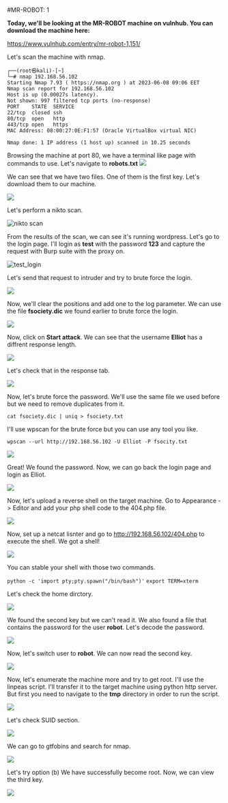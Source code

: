 #MR-ROBOT: 1

**Today, we'll be looking at the MR-ROBOT machine on vulnhub.
You can download the machine here:**

<https://www.vulnhub.com/entry/mr-robot-1,151/>

Let's scan the machine with nmap.
```
┌──(root㉿kali)-[~]
└─# nmap 192.168.56.102
Starting Nmap 7.93 ( https://nmap.org ) at 2023-06-08 09:06 EET
Nmap scan report for 192.168.56.102
Host is up (0.00027s latency).
Not shown: 997 filtered tcp ports (no-response)
PORT    STATE  SERVICE
22/tcp  closed ssh
80/tcp  open   http
443/tcp open   https
MAC Address: 08:00:27:0E:F1:57 (Oracle VirtualBox virtual NIC)

Nmap done: 1 IP address (1 host up) scanned in 10.25 seconds
```
Browsing the machine at port 80, we have a terminal like page with commands to use.
Let's navigate to **robots.txt**
![](https://raw.githubusercontent.com/user3016/vulnhub-writepus/main/mrRobot/pics/pic1.png)

We can see that we have two files.
One of them is the first key.
Let's download them to our machine.

![](https://raw.githubusercontent.com/user3016/vulnhub-writepus/main/mrRobot/pics/pic2.png)

Let's perform a nikto scan.

![nikto scan](https://raw.githubusercontent.com/user3016/vulnhub-writepus/main/mrRobot/pics/pic3.png)

From the results of the scan, we can see it's running wordpress.
Let's go to the login page.
I'll login as **test** with the password **123** and capture the request with Burp suite with the proxy on.

![test_login](https://raw.githubusercontent.com/user3016/vulnhub-writepus/main/mrRobot/pics/pic4.png)

Let's send that request to intruder and try to brute force the login.

![](https://raw.githubusercontent.com/user3016/vulnhub-writepus/main/mrRobot/pics/pic5.png)

Now, we'll clear the positions and add one to the log parameter.
We can use the file **fsociety.dic** we found earlier to brute force the login.

![](https://raw.githubusercontent.com/user3016/vulnhub-writepus/main/mrRobot/pics/pic6.png)

Now, click on **Start attack**.
We can see that the username **Elliot** has a diffrent response length.

![](https://raw.githubusercontent.com/user3016/vulnhub-writepus/main/mrRobot/pics/pic7.png)

Let's check that in the response tab.

![](https://raw.githubusercontent.com/user3016/vulnhub-writepus/main/mrRobot/pics/pic8.png)

Now, let's brute force the password.
We'll use the same file we used before but we need to remove duplicates from it.

```cat fsociety.dic | uniq > fsociety.txt```

I'll use wpscan for the brute force but you can use any tool you like.

```wpscan --url http://192.168.56.102 -U Elliot -P fsocity.txt```

![](https://raw.githubusercontent.com/user3016/vulnhub-writepus/main/mrRobot/pics/pic9.png)

Great! We found the password.
Now, we can go back the login page and login as Elliot.

![](https://raw.githubusercontent.com/user3016/vulnhub-writepus/main/mrRobot/pics/pic10.png)

Now, let's upload a reverse shell on the target machine.
Go to Appearance -> Editor and add your php shell code to the 404.php file.

![](https://raw.githubusercontent.com/user3016/vulnhub-writepus/main/mrRobot/pics/pic11.png)

Now, set up a netcat lisnter and go to http://192.168.56.102/404.php to execute the shell.
We got a shell!

![](https://raw.githubusercontent.com/user3016/vulnhub-writepus/main/mrRobot/pics/pic12.png)

You can stable your shell with those two commands.

```python -c 'import pty;pty.spawn("/bin/bash")'```
```export TERM=xterm```

Let's check the home dirctory.

![](https://raw.githubusercontent.com/user3016/vulnhub-writepus/main/mrRobot/pics/pic13.png)

We found the second key but we can't read it.
We also found a file that contains the password for the user **robot**.
Let's decode the password.

![](https://raw.githubusercontent.com/user3016/vulnhub-writepus/main/mrRobot/pics/pic14.png)

Now, let's switch user to **robot**.
We can now read the second key.

![](https://raw.githubusercontent.com/user3016/vulnhub-writepus/main/mrRobot/pics/pic15.png)

Now, let's enumerate the machine more and try to get root.
I'll use the linpeas script.
I'll transfer it to the target machine using python http server.
But first you need to navigate to the **tmp** directory in order to run the script.

![](https://raw.githubusercontent.com/user3016/vulnhub-writepus/main/mrRobot/pics/pic16.png)

Let's check SUID section.

![](https://raw.githubusercontent.com/user3016/vulnhub-writepus/main/mrRobot/pics/pic17.png)

We can go to gtfobins and search for nmap.

![](https://raw.githubusercontent.com/user3016/vulnhub-writepus/main/mrRobot/pics/pic18.png)

Let's try option (b)
We have successfully become root.
Now, we can view the third key.

![](https://raw.githubusercontent.com/user3016/vulnhub-writepus/main/mrRobot/pics/pic19.png)
